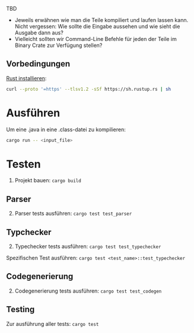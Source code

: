 TBD

- Jeweils erwähnen wie man die Teile kompiliert und laufen lassen kann. Nicht vergessen: Wie sollte die Eingabe aussehen und wie sieht die Ausgabe dann aus?
- Vielleicht sollten wir Command-Line Befehle für jeden der Teile im Binary Crate zur Verfügung stellen?

## Vorbedingungen
[Rust installieren](https://rustup.rs/):
```bash
curl --proto '=https' --tlsv1.2 -sSf https://sh.rustup.rs | sh
```
# Ausführen
Um eine .java in eine .class-datei zu kompilieren:
```bash
cargo run -- <input_file>
```

# Testen
1. Projekt bauen: `cargo build`

## Parser

2. Parser tests ausführen: `cargo test test_parser`
## Typchecker

2. Typechecker tests ausführen: `cargo test test_typechecker`

Spezifischen Test ausführen: `cargo test <test_name>::test_typechecker`

## Codegenerierung

2. Codegenerierung tests ausführen: `cargo test test_codegen`

## Testing
Zur ausführung aller tests: `cargo test`